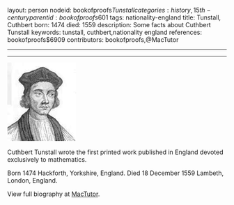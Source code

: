 layout: person
nodeid: bookofproofs$Tunstall
categories: history,15th-century
parentid: bookofproofs$601
tags: nationality-england
title: Tunstall, Cuthbert
born: 1474
died: 1559
description: Some facts about Cuthbert Tunstall
keywords: tunstall, cuthbert,nationality england
references: bookofproofs$6909
contributors: bookofproofs,@MacTutor

---


---

![Tunstall.jpg](https://github.com/bookofproofs/bookofproofs.github.io/blob/main/_sources/_assets/images/portraits/Tunstall.jpg?raw=true)

Cuthbert Tunstall wrote the first printed work published in England devoted exclusively to mathematics.

Born 1474 Hackforth, Yorkshire, England. Died 18 December 1559 Lambeth, London, England.


View full biography at [MacTutor](https://mathshistory.st-andrews.ac.uk/Biographies/Tunstall/).